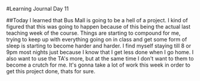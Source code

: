 #Learning Journal Day 11

##Today I learned that Bus Mall is going to be a hell of a project.  I kind of figured that this was going to happen because of this being the actual last teaching week of the course.  Things are starting to compound for me, trying to keep up with everything going on in class and get some form of sleep is starting to become harder and harder.  I find myself staying till 8 or 9pm most nights just because I know that I get less done when I go home.  I also want to use the TA's more, but at the same time I don't want to them to become a crutch for me.  It's gonna take a lot of work this week in order to get this project done, thats for sure.  
